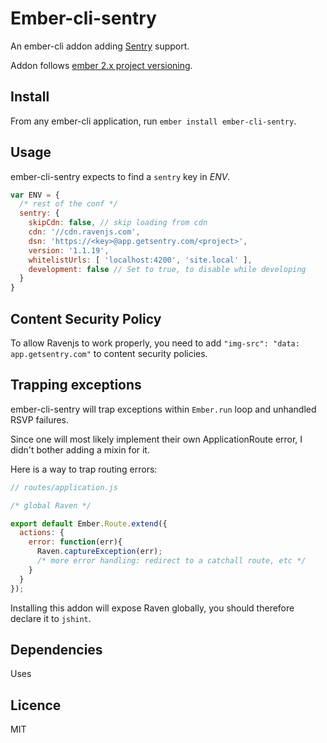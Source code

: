 Ember-cli-sentry
================

An ember-cli addon adding [Sentry](https://www.getsentry.com) support.

Addon follows [ember 2.x project versioning](http://emberjs.com/blog/2015/06/16/ember-project-at-2-0.html).

## Install

From any ember-cli application, run `ember install ember-cli-sentry`.

## Usage

ember-cli-sentry expects to find a `sentry` key in _ENV_.

```javascript
var ENV = {
  /* rest of the conf */
  sentry: {
    skipCdn: false, // skip loading from cdn
    cdn: '//cdn.ravenjs.com',
    dsn: 'https://<key>@app.getsentry.com/<project>',
    version: '1.1.19',
    whitelistUrls: [ 'localhost:4200', 'site.local' ],
    development: false // Set to true, to disable while developing
  }
}
```

## Content Security Policy

To allow Ravenjs to work properly, you need to add `"img-src": "data: app.getsentry.com"` to content security policies.

## Trapping exceptions

ember-cli-sentry will trap exceptions within `Ember.run` loop and unhandled RSVP failures.

Since one will most likely implement their own ApplicationRoute error, I didn't bother adding a mixin for it.

Here is a way to trap routing errors:

```javascript
// routes/application.js

/* global Raven */

export default Ember.Route.extend({
  actions: {
    error: function(err){
      Raven.captureException(err);
      /* more error handling: redirect to a catchall route, etc */
    }
  }
});
```

Installing this addon will expose Raven globally, you should therefore declare it to `jshint`.

## Dependencies

Uses 

## Licence

MIT
